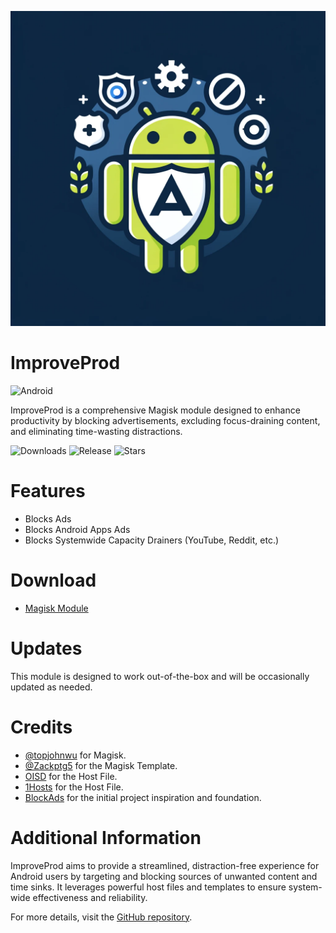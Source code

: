 <p align="center">
  <img src="logo.png">
</p>

# ImproveProd

![Android](https://img.shields.io/badge/Android-3DDC84?style=for-the-badge&logo=android&logoColor=white)

ImproveProd is a comprehensive Magisk module designed to enhance productivity by blocking advertisements, excluding focus-draining content, and eliminating time-wasting distractions.

![Downloads](https://img.shields.io/github/downloads/r-neuschulz/ImproveProd/total?color=green&style=for-the-badge)
![Release](https://img.shields.io/github/v/release/r-neuschulz/ImproveProd?style=for-the-badge)
![Stars](https://img.shields.io/github/stars/r-neuschulz/ImproveProd?style=for-the-badge)

# Features

- Blocks Ads
- Blocks Android Apps Ads
- Blocks Systemwide Capacity Drainers (YouTube, Reddit, etc.)

# Download

- [Magisk Module](https://github.com/r-neuschulz/ImproveProd/releases)

# Updates

This module is designed to work out-of-the-box and will be occasionally updated as needed.

# Credits

- [@topjohnwu](https://github.com/topjohnwu) for Magisk.
- [@Zackptg5](https://github.com/Zackptg5/MMT-Extended) for the Magisk Template.
- [OISD](https://oisd.nl/) for the Host File.
- [1Hosts](https://github.com/badmojr/1Hosts) for the Host File.
- [BlockAds](https://github.com/pantsufan/BlockAds) for the initial project inspiration and foundation.

# Additional Information

ImproveProd aims to provide a streamlined, distraction-free experience for Android users by targeting and blocking sources of unwanted content and time sinks. It leverages powerful host files and templates to ensure system-wide effectiveness and reliability. 

For more details, visit the [GitHub repository](https://github.com/r-neuschulz/ImproveProd).

